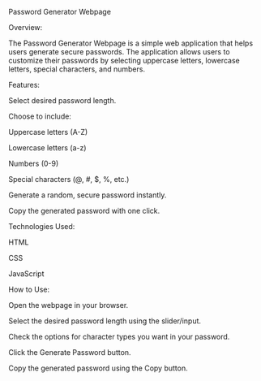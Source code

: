 Password Generator Webpage

Overview:

The Password Generator Webpage is a simple web application that helps users generate secure passwords. The application allows users to customize their passwords by selecting uppercase letters, lowercase letters, special characters, and numbers.

Features:

Select desired password length.

Choose to include:

Uppercase letters (A-Z)

Lowercase letters (a-z)

Numbers (0-9)

Special characters (@, #, $, %, etc.)

Generate a random, secure password instantly.

Copy the generated password with one click.

Technologies Used:

HTML

CSS

JavaScript

How to Use:

Open the webpage in your browser.

Select the desired password length using the slider/input.

Check the options for character types you want in your password.

Click the Generate Password button.

Copy the generated password using the Copy button.
